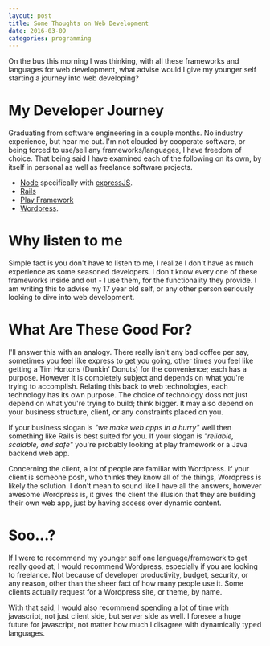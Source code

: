 ```yaml
---
layout: post
title: Some Thoughts on Web Development
date: 2016-03-09
categories: programming
---
```


On the bus this morning I was thinking, with all these frameworks and languages for web development, what advise would I give my younger self starting a journey into web developing?

# My Developer Journey

Graduating from software engineering in a couple months. No industry experience, but hear me out. I'm not clouded by cooperate software, or being forced to use/sell any frameworks/languages, I have freedom of choice. That being said I have examined each of the following on its own, by itself in personal as well as freelance software projects.  

  * [Node](https://nodejs.org/) specifically with [expressJS](http://expressjs.com/).  
  * [Rails](http://rubyonrails.org/)  
  * [Play Framework](https://www.playframework.com/)  
  * [Wordpress](https://wordpress.org/).  


# Why listen to me

Simple fact is you don't have to listen to me, I realize I don't have as much experience as some seasoned developers. I don't know every one of these frameworks inside and out - I use them, for the functionality they provide. I am writing this to advise my 17 year old self, or any other person seriously looking to dive into web development.  

# What Are These Good For?

I'll answer this with an analogy. There really isn't any bad coffee per say, sometimes you feel like express to get you going, other times you feel like getting a Tim Hortons (Dunkin' Donuts) for the convenience; each has a purpose. However it is completely subject and depends on what you're trying to accomplish. Relating this back to web technologies, each technology has its own purpose. The choice of technology doss not just depend on what you're trying to build; think bigger. It may also depend on your business structure, client, or any constraints placed on you.  

If your business slogan is *"we make web apps in a hurry"* well then something like Rails is best suited for you. If your slogan is *"reliable, scalable, and safe"* you're probably looking at play framework or a Java backend web app.  

Concerning the client, a lot of people are familiar with Wordpress. If your client is someone posh, who thinks they know all of the things, Wordpress is likely the solution. I don't mean to sound like I have all the answers, however awesome Wordpress is, it gives the client the illusion that they are building their own web app, just by having access over dynamic content.  


# Soo...?

If I were to recommend my younger self one language/framework to get really good at, I would recommend Wordpress, especially if you are looking to freelance. Not because of developer productivity, budget, security, or any reason, other than the sheer fact of how many people use it. Some clients actually request for a Wordpress site, or theme, by name.  

With that said, I would also recommend spending a lot of time with javascript, not just client side, but server side as well. I foresee a huge future for javascript, not matter how much I disagree with dynamically typed languages.  
